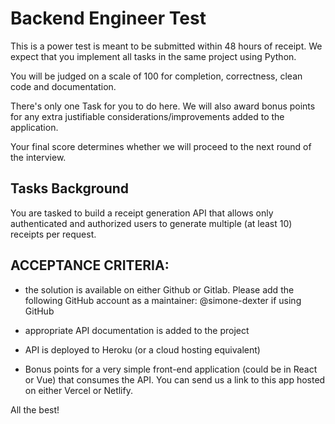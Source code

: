  # Backend Engineer Test

This is a power test is meant to be submitted within 48 hours of receipt. We expect that you implement all tasks in the same project using Python. 

You will be judged on a scale of 100 for completion, correctness, clean code and documentation.

There's only one Task for you to do here. We will also award bonus points for any extra justifiable considerations/improvements added to the application.

Your final score determines whether we will proceed to the next round of the interview.


## Tasks Background

You are tasked to build a receipt generation API that allows only authenticated and authorized users to generate multiple (at least 10) receipts per request.


## ACCEPTANCE CRITERIA:
- the solution is available on either Github or Gitlab. Please add the following GitHub account as a maintainer: @simone-dexter if using GitHub

- appropriate API documentation is added to the project

- API is deployed to Heroku (or a cloud hosting equivalent)

- Bonus points for a very simple front-end application (could be in React or Vue) that consumes the API. You can send us a link to this app hosted on either Vercel or Netlify.


All the best!
